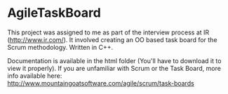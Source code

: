 # AgileTaskBoard
This project was assigned to me as part of the interview process at IR (http://www.ir.com/). It involved creating an OO based task board for the Scrum methodology. Written in C++.

Documentation is available in the html folder (You'll have to download it to view it properly).
If you are unfamiliar with Scrum or the Task Board, more info available here: http://www.mountaingoatsoftware.com/agile/scrum/task-boards
